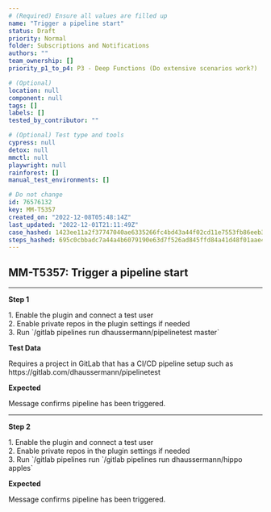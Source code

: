 ```yaml
---
# (Required) Ensure all values are filled up
name: "Trigger a pipeline start"
status: Draft
priority: Normal
folder: Subscriptions and Notifications
authors: ""
team_ownership: []
priority_p1_to_p4: P3 - Deep Functions (Do extensive scenarios work?)

# (Optional)
location: null
component: null
tags: []
labels: []
tested_by_contributor: ""

# (Optional) Test type and tools
cypress: null
detox: null
mmctl: null
playwright: null
rainforest: []
manual_test_environments: []

# Do not change
id: 76576132
key: MM-T5357
created_on: "2022-12-08T05:48:14Z"
last_updated: "2022-12-01T21:11:49Z"
case_hashed: 1423ee11a2f37747040ae6335266fc4bd43a44f02cd11e7553fb86eeb3940547e36d506ddda9deb594ce6a0b474f13d7
steps_hashed: 695c0cbbadc7a44a4b6079190e63d7f526ad845ffd84a41d48f01aae413ff7b6ea4824dc5f2908a88cfd79bc82575254
---
```


<!-- (Auto-generated) Based on frontmatter's "key" and "name" -->

## MM-T5357: Trigger a pipeline start

---

**Step 1**

1\. Enable the plugin and connect a test user\
2\. Enable private repos in the plugin settings if needed\
3\. Run \`/gitlab pipelines run dhaussermann/pipelinetest master\`

**Test Data**

Requires a project in GitLab that has a CI/CD pipeline setup such as https\://gitlab.com/dhaussermann/pipelinetest

**Expected**

Message confirms pipeline has been triggered.

---

**Step 2**

1\. Enable the plugin and connect a test user\
2\. Enable private repos in the plugin settings if needed\
3\. Run \`/gitlab pipelines run \`/gitlab pipelines run dhaussermann/hippo apples\`

**Expected**

Message confirms pipeline has been triggered.
